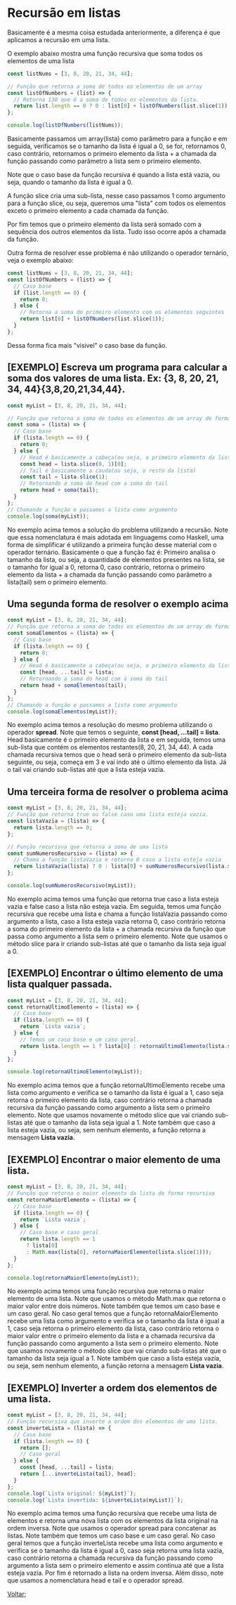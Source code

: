 # Recursão em listas

Basicamente é a mesma coisa estudada anteriormente, a diferença é que aplicamos a recursão em uma lista.

O exemplo abaixo mostra uma função recursiva que soma todos os elementos de uma lista

```js
const listNums = [3, 8, 20, 21, 34, 44];

// Função que retorna a soma de todos os elementos de um array
const listOfNumbers = (list) => {
  // Retorna 130 que é a soma de todos os elementos da lista.
  return list.length == 0 ? 0 : list[0] + listOfNumbers(list.slice(1));
};

console.log(listOfNumbers(listNums));
```

Basicamente passamos um array(lista) como parâmetro para a função e em seguida, verificamos se o tamanho da lista é igual a 0, se for, retornamos 0, caso contrário, retornamos o primeiro elemento da lista + a chamada da função passando como parâmetro a lista sem o primeiro elemento.

Note que o caso base da função recursiva é quando a lista está vazia, ou seja, quando o tamanho da lista é igual a 0.

A função slice cria uma sub-lista, nesse caso passamos 1 como argumento para a função slice, ou seja, queremos uma "lista" com todos os elementos exceto o primeiro elemento a cada chamada da função.

Por fim temos que o primeiro elemento da lista será somado com a sequência dos outros elementos da lista. Tudo isso ocorre após a chamada da função.

Outra forma de resolver esse problema é não utilizando o operador ternário, veja o exemplo abaixo:

```js
const listNums = [3, 8, 20, 21, 34, 44];
const listOfNumbers = (list) => {
  // Caso base
  if (list.length == 0) {
    return 0;
  } else {
    // Retorna a soma do primeiro elemento com os elementos seguintes
    return list[0] + listOfNumbers(list.slice(1));
  }
};
```

Dessa forma fica mais "visivel" o caso base da função.

## [EXEMPLO] Escreva um programa para calcular a soma dos valores de uma lista. Ex: \{3, 8, 20, 21, 34, 44\}{3,8,20,21,34,44}.

```js
const myList = [3, 8, 20, 21, 34, 44];

// Função que retorna a soma de todos os elementos de um array de forma recursiva
const soma = (lista) => {
  // Caso base
  if (lista.length == 0) {
    return 0;
  } else {
    // Head é basicamente a cabeça(ou seja, o primeiro elemento da lista)
    const head = lista.slice(0, 1)[0];
    // Tail é basicamente a cauda(ou seja, o resto da lista)
    const tail = lista.slice(1);
    // Retornando a soma do head com a soma do tail
    return head + soma(tail);
  }
};
// Chamando a função e passamos a lista como argumento
console.log(soma(myList));
```

No exemplo acima temos a solução do problema utilizando a recursão. Note que essa nomenclatura é mais adotada em linguagems como Haskell, uma forma de simplificar é utilizando a primeira função desse material com o operador ternário. Basicamente o que a função faz é: Primeiro analisa o tamanho da lista, ou seja, a quantidade de elementos presentes na lista, se o tamanho for igual a 0, retorna 0, caso contrário, retorna o primeiro elemento da lista + a chamada da função passando como parâmetro a lista(tail) sem o primeiro elemento.

## Uma segunda forma de resolver o exemplo acima

```js
const myList = [3, 8, 20, 21, 34, 44];
// Função que retorna a soma de todos os elementos de um array de forma recursiva utilizando o operador spread
const somaElementos = (lista) => {
  // Caso base
  if (lista.length == 0) {
    return 0;
  } else {
    // Head é basicamente a cabeça(ou seja, o primeiro elemento da lista)
    const [head, ...tail] = lista;
    // Retornando a soma do head com a soma do tail
    return head + somaElementos(tail);
  }
};
// Chamando a função e passamos a lista como argumento
console.log(somaElementos(myList));
```

No exemplo acima temos a resolução do mesmo problema utilizando o operador **spread**. Note que temos o seguinte, **const [head, ...tail] = lista**. Head basicamente é o primeiro elemento da lista e em seguida, temos uma sub-lista que contém os elementos restantes(8, 20, 21, 34, 44). A cada chamada recursiva temos que o head será o primeiro elemento da sub-lista seguinte, ou seja, começa em 3 e vai indo até o último elemento da lista. Já o tail vai criando sub-listas até que a lista esteja vazia.

## Uma terceira forma de resolver o problema acima

```js
const myList = [3, 8, 20, 21, 34, 44];
// Função que retorna true ou false caso uma lista esteja vazia.
const listaVazia = (lista) => {
  return lista.length == 0;
};

// Função recurisva que retorna a soma de uma lista
const sumNumerosRecursivo = (lista) => {
  // Chama a função listaVazia e retorna 0 caso a lista esteja vazia
  return listaVazia(lista) ? 0 : lista[0] + sumNumerosRecursivo(lista.slice(1));
};

console.log(sumNumerosRecursivo(myList));
```

No exemplo acima temos uma função que retorna true caso a lista esteja vazia e false caso a lista não esteja vazia. Em seguida, temos uma função recursiva que recebe uma lista e chama a função listaVazia passando como argumento a lista, caso a lista esteja vazia retorna 0, caso contrário retorna a soma do primeiro elemento da lista + a chamada recursiva da função que passa como argumento a lista sem o primeiro elemento. Note que usamos o método slice para ir criando sub-listas até que o tamanho da lista seja igual a 0.

## [EXEMPLO] Encontrar o último elemento de uma lista qualquer passada.

```js
const myList = [3, 8, 20, 21, 34, 44];
const retornaUltimoElemento = (lista) => {
  // Caso base
  if (lista.length == 0) {
    return `Lista vazia`;
  } else {
    // Temos um caso base e um caso geral.
    return lista.length == 1 ? lista[0] : retornaUltimoElemento(lista.slice(1));
  }
};

console.log(retornaUltimoElemento(myList));
```

No exemplo acima temos que a função retornaUltimoElemento recebe uma lista como argumento e verifica se o tamanho da lista é igual a 1, caso seja retorna o primeiro elemento da lista, caso contrário retorna a chamada recursiva da função passando como argumento a lista sem o primeiro elemento. Note que usamos novamente o método slice que vai criando sub-listas até que o tamanho da lista seja igual a 1. Note também que caso a lista esteja vazia, ou seja, sem nenhum elemento, a função retorna a mensagem **Lista vazia**.

## [EXEMPLO] Encontrar o maior elemento de uma lista.

```js
const myList = [3, 8, 20, 21, 34, 44];
// Função que retorna o maior elemento da lista de forma recursiva
const retornaMaiorElemento = (lista) => {
  // Caso base
  if (lista.length == 0) {
    return `Lista vazia`;
  } else {
    // Caso base e caso geral
    return lista.length == 1
      ? lista[0]
      : Math.max(lista[0], retornaMaiorElemento(lista.slice(1)));
  }
};

console.log(retornaMaiorElemento(myList));
```

No exemplo acima temos uma função recursiva que retorna o maior elemento de uma lista. Note que usamos o método Math.max que retorna o maior valor entre dois números. Note também que temos um caso base e um caso geral. No caso geral temos que a função retornaMaiorElemento recebe uma lista como argumento e verifica se o tamanho da lista é igual a 1, caso seja retorna o primeiro elemento da lista, caso contrário retorna o maior valor entre o primeiro elemento da lista e a chamada recursiva da função passando como argumento a lista sem o primeiro elemento. Note que usamos novamente o método slice que vai criando sub-listas até que o tamanho da lista seja igual a 1. Note também que caso a lista esteja vazia, ou seja, sem nenhum elemento, a função retorna a mensagem **Lista vazia**.

## [EXEMPLO] Inverter a ordem dos elementos de uma lista.

```js
const myList = [3, 8, 20, 21, 34, 44];
// Função recursiva que inverte a ordem dos elementos de uma lista.
const inverteLista = (lista) => {
  // Caso base
  if (lista.length == 0) {
    return [];
    // Caso geral
  } else {
    const [head, ...tail] = lista;
    return [...inverteLista(tail), head];
  }
};
console.log(`Lista original: ${myList}`);
console.log(`Lista invertida: ${inverteLista(myList)}`);
```

No exemplo acima temos uma função recursiva que recebe uma lista de elementos e retorna uma nova lista com os elementos da lista original na ordem inversa. Note que usamos o operador spread para concatenar as listas. Note também que temos um caso base e um caso geral. No caso geral temos que a função inverteLista recebe uma lista como argumento e verifica se o tamanho da lista é igual a 0, caso seja retorna uma lista vazia, caso contrário retorna a chamada recursiva da função passando como argumento a lista sem o primeiro elemento e assim continua até que a lista esteja vazia. Por fim é retornado a lista na ordem inversa. Além disso, note que usamos a nomenclatura head e tail e o operador spread.

[Voltar](README.md);
